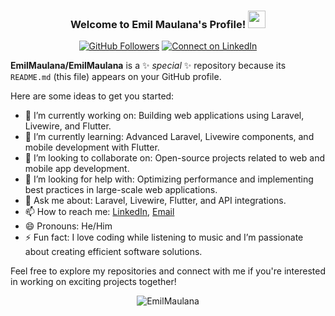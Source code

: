 <h3 align="center">
  Welcome to Emil Maulana's Profile!
  <img src="https://media.giphy.com/media/hvRJCLFzcasrR4ia7z/giphy.gif" width="28">
</h3>

<p align="center">
  <a href="https://github.com/EmilMaulana"><img src="https://img.shields.io/github/followers/EmilMaulana?label=Followers&style=social" alt="GitHub Followers"></a>
  <a href="https://www.linkedin.com/in/emil-maulana"><img src="https://img.shields.io/badge/-Connect-blue?style=social&logo=Linkedin&logoColor=blue" alt="Connect on LinkedIn"></a>
</p>

**EmilMaulana/EmilMaulana** is a ✨ _special_ ✨ repository because its `README.md` (this file) appears on your GitHub profile.

Here are some ideas to get you started:

- 🔭 I’m currently working on: Building web applications using Laravel, Livewire, and Flutter.
- 🌱 I’m currently learning: Advanced Laravel, Livewire components, and mobile development with Flutter.
- 👯 I’m looking to collaborate on: Open-source projects related to web and mobile app development.
- 🤔 I’m looking for help with: Optimizing performance and implementing best practices in large-scale web applications.
- 💬 Ask me about: Laravel, Livewire, Flutter, and API integrations.
- 📫 How to reach me: [LinkedIn](https://www.linkedin.com/in/emilmaulana), [Email](mailto:emilmaulana10@gmail.com)
- 😄 Pronouns: He/Him
- ⚡ Fun fact: I love coding while listening to music and I’m passionate about creating efficient software solutions.

Feel free to explore my repositories and connect with me if you're interested in working on exciting projects together!

<p align="center">
  <img src="https://komarev.com/ghpvc/?username=EmilMaulana&label=Profile%20views&color=0e75b6&style=flat" alt="EmilMaulana" />
</p>
